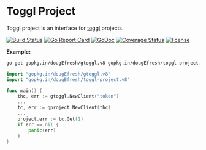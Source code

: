 # Toggl Project
 
 Toggl project is an interface for [toggl](https://github.com/toggl/toggl_api_docs) projects.
 
[![Build Status](https://travis-ci.org/dougEfresh/toggl-project.svg?branch=master)](https://travis-ci.org/dougEfresh/toggl-project)
[![Go Report Card](https://goreportcard.com/badge/github.com/dougEfresh/toggl-project)](https://goreportcard.com/report/github.com/dougEfresh/toggl-project)
[![GoDoc](https://godoc.org/github.com/dougEfresh/toggl-project?status.svg)](https://godoc.org/github.com/dougEfresh/toggl-project)
[![Coverage Status](https://coveralls.io/repos/github/dougEfresh/toggl-project/badge.svg?branch=master)](https://coveralls.io/github/dougEfresh/toggl-project?branch=master)
[![license](http://img.shields.io/badge/license-MIT-red.svg?style=flat)](https://raw.githubusercontent.com/dougEfresh/toggl-project/master/LICENSE)

**Example:**

```sh
go get gopkg.in/dougEfresh/gtoggl.v8 gopkg.in/dougEfresh/toggl-project.v8
```

```go
import "gopkg.in/dougEfresh/gtoggl.v8"
import "gopkg.in/dougEfresh/toggl-project.v8"

func main() {
    thc, err := gtoggl.NewClient("token")
    ...
    tc, err := gproject.NewClient(thc)
    ...
    project,err := tc.Get(1)
    if err == nil {
        panic(err)
    }
}
```  

